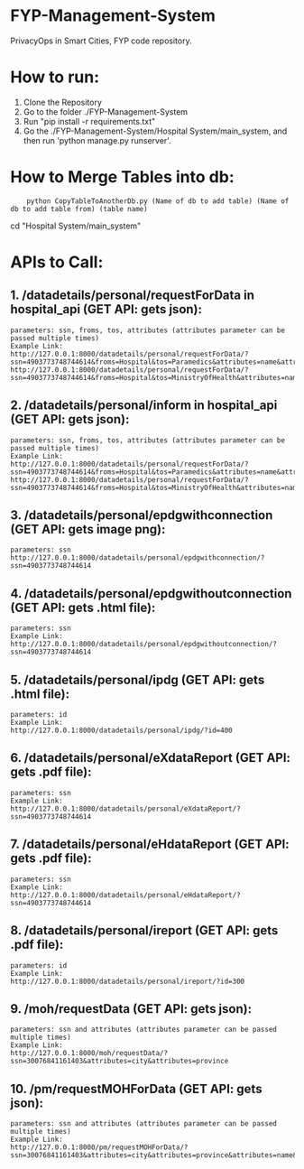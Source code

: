 # FYP-Management-System

PrivacyOps in Smart Cities, FYP code repository.

# How to run:

1. Clone the Repository
2. Go to the folder ./FYP-Management-System
3. Run "pip install -r requirements.txt"
4. Go the ./FYP-Management-System/Hospital System/main_system, and then run 'python manage.py runserver'.

# How to Merge Tables into db:
```
    python CopyTableToAnotherDb.py (Name of db to add table) (Name of db to add table from) (table name)
```

cd "Hospital System/main_system"

# APIs to Call:
## 1. /datadetails/personal/requestForData in hospital_api (GET API: gets json):
    parameters: ssn, froms, tos, attributes (attributes parameter can be passed multiple times)
    Example Link:
    http://127.0.0.1:8000/datadetails/personal/requestForData/?ssn=4903773748744614&froms=Hospital&tos=Paramedics&attributes=name&attributes=city&attributes=province
    http://127.0.0.1:8000/datadetails/personal/requestForData/?ssn=4903773748744614&froms=Hospital&tos=MinistryOfHealth&attributes=name&attributes=province
    
## 2. /datadetails/personal/inform in hospital_api (GET API: gets json):
    parameters: ssn, froms, tos, attributes (attributes parameter can be passed multiple times)
    Example Link:
    http://127.0.0.1:8000/datadetails/personal/requestForData/?ssn=4903773748744614&froms=Hospital&tos=Paramedics&attributes=name&attributes=city&attributes=province
    http://127.0.0.1:8000/datadetails/personal/requestForData/?ssn=4903773748744614&froms=Hospital&tos=MinistryOfHealth&attributes=name&attributes=province
    
## 3. /datadetails/personal/epdgwithconnection (GET API: gets image png):
    parameters: ssn
    http://127.0.0.1:8000/datadetails/personal/epdgwithconnection/?ssn=4903773748744614
    
## 4. /datadetails/personal/epdgwithoutconnection (GET API: gets .html file):
    parameters: ssn
    Example Link:
    http://127.0.0.1:8000/datadetails/personal/epdgwithoutconnection/?ssn=4903773748744614
    
## 5. /datadetails/personal/ipdg (GET API: gets .html file):
    parameters: id
    Example Link:
    http://127.0.0.1:8000/datadetails/personal/ipdg/?id=400
    
## 6. /datadetails/personal/eXdataReport (GET API: gets .pdf file):
    parameters: ssn
    Example Link:
    http://127.0.0.1:8000/datadetails/personal/eXdataReport/?ssn=4903773748744614
    
## 7. /datadetails/personal/eHdataReport (GET API: gets .pdf file):
    parameters: ssn
    Example Link:
    http://127.0.0.1:8000/datadetails/personal/eHdataReport/?ssn=4903773748744614
    
## 8. /datadetails/personal/ireport (GET API: gets .pdf file):
    parameters: id
    Example Link:
    http://127.0.0.1:8000/datadetails/personal/ireport/?id=300
  
## 9. /moh/requestData (GET API: gets json):
    parameters: ssn and attributes (attributes parameter can be passed multiple times)
    Example Link:
    http://127.0.0.1:8000/moh/requestData/?ssn=30076841161403&attributes=city&attributes=province
  
## 10. /pm/requestMOHForData (GET API: gets json):
    parameters: ssn and attributes (attributes parameter can be passed multiple times)
    Example Link:
    http://127.0.0.1:8000/pm/requestMOHForData/?ssn=30076841161403&attributes=city&attributes=province&attributes=name&attributes=diagnose
